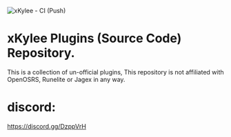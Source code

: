 ![xKylee - CI (Push)](https://github.com/xKylee/plugins-source/workflows/xKylee%20-%20CI%20(Push)/badge.svg?branch=master)

# xKylee Plugins (Source Code) Repository.

This is a collection of un-official plugins, This repository is not affiliated with OpenOSRS, Runelite or Jagex in any way.

# discord: 
https://discord.gg/DzppVrH
